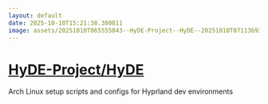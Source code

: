 ```yaml
---
layout: default
date: 2025-10-10T15:21:38.380811
image: assets/20251010T065555043--HyDE-Project--HyDE--20251010T071136932--cropped.png
---
```


# [HyDE-Project/HyDE](https://github.com/HyDE-Project/HyDE)

Arch Linux setup scripts and configs for Hyprland dev environments

